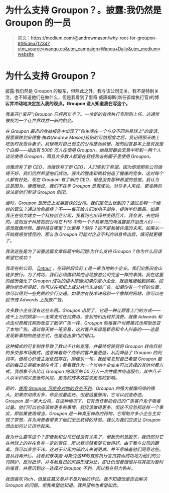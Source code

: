 # 为什么支持 Groupon？。披露:我仍然是 Groupon 的一员

> 原文：<https://medium.com/@andrewmason/why-root-for-groupon-8f95dea7f234?utm_source=wanqu.co&utm_campaign=Wanqu+Daily&utm_medium=website>

# 为什么支持 Groupon？

披露:我仍然是 Groupon 的股东，但除此之外，我与该公司无关。我不是特别关注，也不知道他们在做什么，但是我看到了里奇·威廉姆斯(新任首席执行官)的博客[](https://www.groupon.com/blog/cities/why-well-win-in-local)**并冲动地决定加入我的观点。Groupon 没人知道我在写这个。**

*我离开(“离开”)Groupon 已经两年半了。一位新的首席执行官刚刚上任，这通常被视为一个让世界焕然一新的机会。*

*在 Groupon 最近的收益报告中出现了“你生活在一个与众不同的星球上”的废话，股票暴跌到安德鲁·梅森(Andrew Mason)级别的可怕程度之后，我记得那天晚上吃饭时我告诉妻子，我很难对自己创立的公司感到骄傲。她的回答基本上是说我是个白痴——指出有 5000 万人在使用 Groupon，她每周都会无意中听到一两个人谈论使用 Groupon，而且大多数人都是在我经常去的圈子里使用 Groupon。*

*当雅虎有了新 CEO，当微软有了新 CEO，人们感到了希望。因为即使那些公司做得不好，我们仍然希望他们成功。强大的雅虎和微软创造了健康的竞争，这对每个人都有好处。现在 Groupon 有了新的 CEO，但是没有那种希望的感觉。我认为这是因为，慷慨地说，我们不在乎 Groupon 是否成功。对许多人来说，更准确的说法是他们希望 Groupon 倒闭。*

*当时，Groupon 是历史上发展最快的公司。我们是怎么做到的？通过发明一个绝妙的算法？通过治愈癌症？不——每天给人们发电子邮件，提供半价商品。如果我正在努力建立一个科技创业公司，我看到它出现并变得巨大，我会说，去他妈的。这相当于科技初创公司在 FPS 中的一个不易察觉的角落露营并狙击人们——感觉就像作弊。酷科技在哪里？优惠券？*邮件*？这不是我被许诺的未来。如果从一开始就感觉怪怪的，那么当 Groupon 可能对企业不利的消息传出后，情况就更糟了。*

*我说这些是为了设置这篇文章标题中的问题:为什么支持 Groupon？你为什么应该希望它成功？*

*我现在的公司， [Detour](http://www.detour.com) ，在现阶段实际上是一家当地的小企业。我们出售旧金山徒步旅行。为了成功，我们必须做和其他当地旅游公司完全一样的事情。我在这里的经历强化了 Groupon 成功的根本原因:如果你是小企业，就很难接触到顾客。如果你能负担得起，你可以在报纸上或公共汽车站做广告。如果你有一个好的位置，你可以得到一些免费的步行交通。如果你有技术诀窍和一个像样的网站，你可以在脸书或 Adwords 上投放广告。*

*大多数小企业没有这些东西。Groupon 出现了，它是一种让顾客上门的方式——成千上万的顾客——无需支付任何费用，直到他们出现并消费。就像 Adwords 和点击付费模式帮助改变了数字广告一样，Groupon 的每客户付费模式也帮助改变了本地广告。通过每天做一笔交易，这对客户来说是新奇和令人兴奋的——这是发现新事物的绝佳方式，也是走出家门的借口。*

*这种模式的可复制性导致了数以千计的克隆，并最终促使我将 Groupon 转向目前的多交易市场模式，这意味着每个商家的客户量更低，从而降低了 Groupon 的利润率。但核心价值主张依然存在。顺便说一句，我经常发现自己希望 Groupon 最初的每日交易版本就在今天；看看我作为一个当地小企业主可以选择的其他付费方式，我想象不出比让 Groupon 向湾区的 50 万人一次性提供绕道服务，其中几千人以半价购买更低的风险、更高的成本效益或更高的影响。*

*是的，[使用 Groupon 可能会对你的业务不利](/backchannel/why-homejoy-failed-bb0ab39d901a#.7voafe4l8)。Groupon 的强大就像吗啡的强大。如果你用得太多，你会过量而死。但是适量服用，它可以创造奇迹。Groupon 是一家大公司，在这种情况下，它有责任帮助自己的广告客户免于吸毒过量。他们可以也应该做更多的事情。我应该做得更多。但这不应忽视这样一个事实，即如果使用得当，Groupon 是一种真正神奇的药物，它帮助许多小企业主实现了梦想，并为消费者带来了他们无法获得的体验。我认为我们应该让 Groupon 想出如何让它运作起来。*

*我为什么要写这个？即使我和公司已经没有关系了，但我仍然是股东，我仍然对它在地球上的存在负有一定的责任，所以我当然希望它做得好。由于我与公司的距离，我可以直言不讳，这对于公司内部的人来说更难。并不意味着他们同意这些。自从我离开后，我看到像埃隆·马斯克这样的首席执行官贪婪而成功地为他们的公司辩护，反对批评，并与我自己的风格形成对比，即让仇恨者憎恨并将其视为暂时的噪音，并意识到这一选择对 Groupon 不利。所以我在努力弥补。*

*我很喜欢 Rich，但是这篇文章并不是对他的评论。我不知道他是否会解决 Groupon 的问题。但我希望他知道。我希望你也希望如此。*